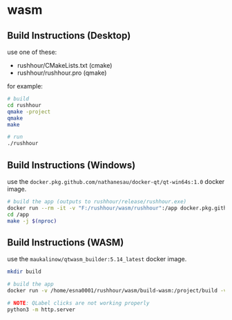 # wasm

## Build Instructions (Desktop)

use one of these:

* rushhour/CMakeLists.txt (cmake) 
* rushhour/rushhour.pro (qmake)

for example:

```bash
# build
cd rushhour
qmake -project
qmake
make

# run
./rushhour
```

## Build Instructions (Windows)

use the ``docker.pkg.github.com/nathanesau/docker-qt/qt-win64s:1.0`` docker image.

```bash
# build the app (outputs to rushhour/release/rushhour.exe)
docker run --rm -it -v "F:/rushhour/wasm/rushhour":/app docker.pkg.github.com/nathanesau/docker-qt/qt-win64s:1.0
cd /app
make -j $(nproc)
```

## Build Instructions (WASM)

use the ``maukalinow/qtwasm_builder:5.14_latest`` docker image.

```bash
mkdir build

# build the app
docker run -v /home/esna0001/rushhour/wasm/build-wasm:/project/build -v /home/esna0001/rushhour/wasm/rushhour:/project/source maukalinow/qtwasm_builder:5.14_latest

# NOTE: QLabel clicks are not working properly
python3 -m http.server
```